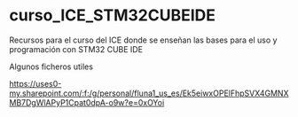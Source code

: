 # curso_ICE_STM32CUBEIDE
Recursos para el curso del ICE donde se enseñan las bases para el uso y programación con STM32 CUBE IDE

Algunos ficheros utiles

https://uses0-my.sharepoint.com/:f:/g/personal/fluna1_us_es/Ek5eiwxOPElFhpSVX4GMNXMB7DgWlAPyP1Cpat0dpA-o9w?e=0xOYoi
